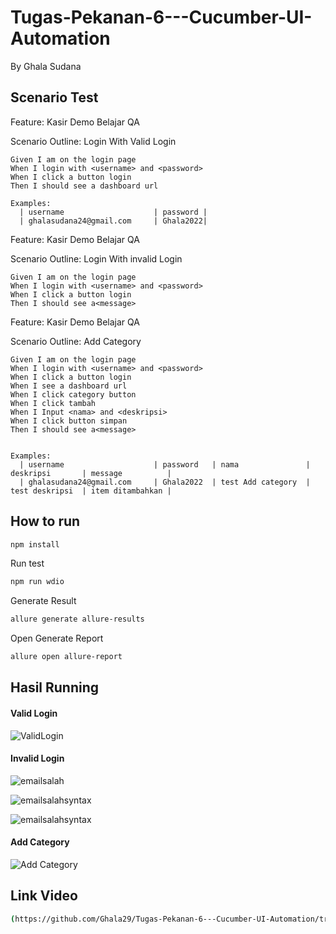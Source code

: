 # Tugas-Pekanan-6---Cucumber-UI-Automation
By Ghala Sudana

## Scenario Test 
Feature: Kasir Demo Belajar QA

  Scenario Outline: Login With Valid Login
  
    Given I am on the login page
    When I login with <username> and <password>
    When I click a button login
    Then I should see a dashboard url

    Examples:
      | username                    | password |
      | ghalasudana24@gmail.com     | Ghala2022| 


Feature: Kasir Demo Belajar QA

  Scenario Outline: Login With invalid Login
  
    Given I am on the login page
    When I login with <username> and <password>
    When I click a button login
    Then I should see a<message>

  Feature: Kasir Demo Belajar QA

  Scenario Outline: Add Category
  
    Given I am on the login page
    When I login with <username> and <password>
    When I click a button login
    When I see a dashboard url
    When I click category button
    When I click tambah 
    When I Input <nama> and <deskripsi>
    When I click button simpan
    Then I should see a<message>


    Examples:
      | username                    | password   | nama               | deskripsi       | message          |
      | ghalasudana24@gmail.com     | Ghala2022  | test Add category  | test deskripsi  | item ditambahkan |
     


## How to run
```bash
npm install
```

Run test
```bash
npm run wdio
```

Generate Result
```bash
allure generate allure-results
```

Open Generate Report
```bash
allure open allure-report
```
## Hasil Running

#### Valid Login

![ValidLogin](https://user-images.githubusercontent.com/85092513/221366590-8d912fc9-1874-4fcd-84c1-c2cd2b7fbe99.gif)

#### Invalid Login

![emailsalah](https://user-images.githubusercontent.com/85092513/221366825-d2b9db09-bfba-4988-a9bf-0d9e291b2926.gif)

![emailsalahsyntax](https://user-images.githubusercontent.com/85092513/221366870-1751e8ba-d55b-4294-9662-0687f6342c54.gif)

![emailsalahsyntax](https://user-images.githubusercontent.com/85092513/221366886-f36d7ec9-cb91-4e82-8994-72f90622abde.gif)

#### Add Category

![Add Category](https://user-images.githubusercontent.com/85092513/221366965-0c234b4a-f877-4cbb-bcb9-9b585c97cb17.gif)

## Link Video
```bash
(https://github.com/Ghala29/Tugas-Pekanan-6---Cucumber-UI-Automation/tree/main/_results_)
```



